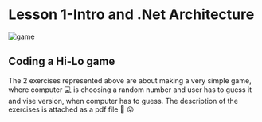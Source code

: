 # Lesson 1-Intro and .Net Architecture
![game](https://user-images.githubusercontent.com/28351603/52136045-72ad3c00-2647-11e9-94cc-968e1f0fd241.jpg)


## Coding a Hi-Lo game
The 2 exercises represented above are about making a very simple game, where computer :computer: is choosing a random number and user
has to guess it and vise version, when computer has to guess.
The description of the exercises is attached as a pdf file :floppy_disk: :stuck_out_tongue_winking_eye:



